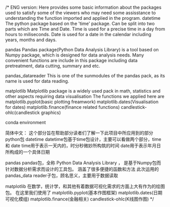/* 
ENG version:
Here provides some basic information about the packages used to satisfy some of the viewers who may need some assisstance to understanding the function imported and applied in the program.
datetime
  The python package based on the 'time' package. Can be split into two parts which are Time and Date.
  Time is used for a precise time in a day from hours to miliseconds.
  Date is used for a date in the calendar including years, months and days.
  
pandas
  Pandas package(Python Data Analysis Library) is a tool based on Numpy package, which is designed for data analysis needs.
  Many convenient functions are include in this package including data pretreatment, data cutting, summary and etc.
  
  pandas_datareader
    This is one of the sunmodules of the pandas pack, as its name is used for data reading.
    
matplotlib
  Matplotlib package is a widely used pack in math, statistics and other aspects requiring data visualisation
  The functions we applied here are 
    matplotlib.pyplot(basic plotting freamwork) 
    matplotlib.dates(Visualisation for dates) 
    matplotlib.finance(finance related functions) 
    candlestick-ohlc(candlestick graphics)
    
conda environment
    
    
 简体中文：
 这个部分旨在帮助部分读者们了解一下此项目中所应用到的部分python包
 datetime
  datetime包基于time包设计，主要可以看做两个部分，time 和 date
  time用于表示一天内的，时分秒微妙所构筑的时间
  date用于表示年月日所构成的一个具体日期
  
 pandas
  pandas包，全称 Python Data Analysis Library ， 是基于Numpy包而针对数据分析需求而设计的工具包。
  涵盖了很多便捷的函数和方法
  此次运用的pandas_data reader子包，顾名思义，主要用于数据读取
  
 matplotlib
  在数学，统计学，和其他有着数据可视化需求的方面上大有作为的绘图包。
  在这里我们使用了
     matplotlib.pyplot(基本作图框架) 
     matplotlib.dates(日期可视化模组) 
     matplotlib.finance(金融相关) 
     candlestick-ohlc(K线图作图) 
 */
 
